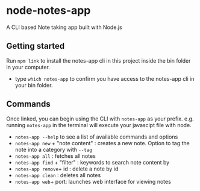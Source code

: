 # node-notes-app
A CLI based Note taking app built with Node.js

## Getting started
Run `npm link` to install the notes-app cli in this project inside the bin folder in your computer. 
- type `which notes-app` to confirm you have access to the notes-app cli in your bin folder.

## Commands
Once linked, you can begin using the CLI with `notes-app` as your prefix. e.g. running `notes-app` in the terminal will execute your javascipt file with node.

- `notes-app --help` to see a list of available commands and options
- `notes-app new` + "note content" : creates a new note. Option to tag the note into a category with `--tag`
- `notes-app all` : fetches all notes
- `notes-app find` + "filter" : keywords to search note content by
- `notes-app remove`+ id : delete a note by id
- `notes-app clean` : deletes all notes
- `notes-app web`+ port: launches web interface for viewing notes


